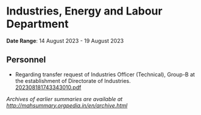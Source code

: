 # Industries, Energy and Labour Department

**Date Range**: 14 August 2023 - 19 August 2023


## Personnel
- Regarding transfer request of Industries Officer (Technical), Group-B at the establishment of Directorate of Industries.\
  [202308181743343010.pdf](https://gr.maharashtra.gov.in/Site/Upload/Government%20Resolutions/English/202308181743343010.pdf)


*Archives of earlier summaries are available at http://mahsummary.orgpedia.in/en/archive.html*